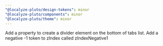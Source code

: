 ```yaml
---
"@localyze-pluto/design-tokens": minor
"@localyze-pluto/components": minor
"@localyze-pluto/theme": minor
---
```


Add a property to create a divider element on the bottom of tabs list. Add a negative -1 token to zIndex called zIndexNegative1
